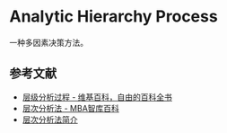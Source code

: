 # Analytic Hierarchy Process

一种多因素决策方法。

## 参考文献

- [层级分析过程 - 维基百科，自由的百科全书](https://zh.wikipedia.org/wiki/%E5%B1%82%E7%BA%A7%E5%88%86%E6%9E%90%E8%BF%87%E7%A8%8B)
- [层次分析法 - MBA智库百科](http://wiki.mbalib.com/wiki/%E5%B1%82%E6%AC%A1%E5%88%86%E6%9E%90%E6%B3%95)
- [层次分析法简介](http://www.math.ecnu.edu.cn/~fywan/teaching/common_model2016/model/model06_AHP.pdf)